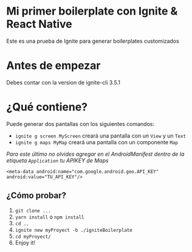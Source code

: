 # Mi primer boilerplate con Ignite & React Native

Este es una prueba de Ignite para generar boilerplates customizados 

# Antes de empezar 
Debes contar con la version de ignite-cli 3.5.1 

# ¿Qué contiene?
Puede generar dos pantallas con los siguientes comandos: 
- `ignite g screen MyScreen` creará una pantalla con un `View` y un `Text`
- `ignite g maps MyMap` creará una pantalla con un componente `Map`

*Para este último no olvides agregar en el AndroidManifest dentro de la etiqueta `Application` tu APIKEY de Maps*

`<meta-data
     android:name="com.google.android.geo.API_KEY"
     android:value="TU_API_KEY"/>`

## ¿Cómo probar?
 1) `git clone ...`
 2) `yarn install` o `npm install`
 3) `cd ..`
 4) `ignite new myProyect -b ./igniteBoilerplate`
 5) `cd myProyect/`
 6) Enjoy it!
